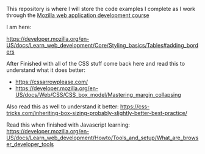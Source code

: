 This repository is where I will store the code examples I complete as I work through the [Mozilla web application development course](https://developer.mozilla.org/en-US/docs/Learn_web_development/Getting_started)

I am here: 

https://developer.mozilla.org/en-US/docs/Learn_web_development/Core/Styling_basics/Tables#adding_borders


After Finished with all of the CSS stuff come back here and read this to understand what it does better:
* https://cssarrowplease.com/
* https://developer.mozilla.org/en-US/docs/Web/CSS/CSS_box_model/Mastering_margin_collapsing

Also read this as well to understand it better: 
https://css-tricks.com/inheriting-box-sizing-probably-slightly-better-best-practice/

Read this when finished with Javascript learning:
https://developer.mozilla.org/en-US/docs/Learn_web_development/Howto/Tools_and_setup/What_are_browser_developer_tools